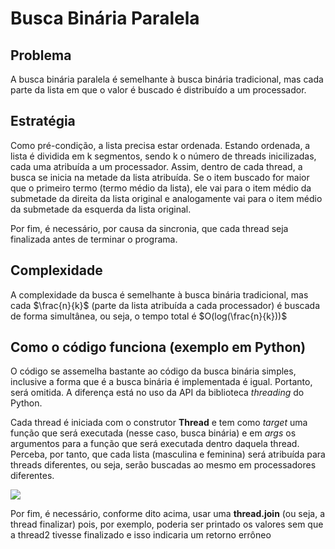 # Busca Binária Paralela

## Problema

A busca binária paralela é semelhante à busca binária tradicional, mas cada parte da lista em que o valor é buscado 
é distribuído a um processador. 

## Estratégia

Como pré-condição, a lista precisa estar ordenada. Estando ordenada, a lista é dividida em k segmentos, sendo k o número de threads inicilizadas, cada uma atribuída a um processador. Assim, dentro de cada thread, a busca se inicia na metade da lista atribuída. Se o item buscado for maior que o primeiro termo (termo médio da lista), ele vai para o item médio da submetade da direita da lista original e analogamente vai para o item médio da submetade da esquerda da lista original. 

Por fim, é necessário, por causa da sincronia, que cada thread seja finalizada antes de terminar o programa. 

## Complexidade

A complexidade da busca é semelhante à busca binária tradicional, mas cada $\frac{n}{k}$ (parte da lista atribuída a cada processador) é buscada de forma simultânea, ou seja, o tempo total é $O(log(\frac{n}{k}))$ 


## Como o código funciona (exemplo em Python)

O código se assemelha bastante ao código da busca binária simples, inclusive a forma que é a busca binária é implementada é igual. Portanto, será omitida. A diferença está no uso da API da biblioteca _threading_ do Python.

Cada thread é iniciada com o construtor __Thread__ e tem como _target_ uma função que será executada (nesse caso, busca binária) e em _args_ os argumentos para a função que será executada dentro daquela thread. Perceba, por tanto, que cada lista (masculina e feminina) será atribuída para threads diferentes, ou seja, serão buscadas ao mesmo em processadores diferentes. 

![](2022-09-07-14-56-09.png)

Por fim, é necessário, conforme dito acima, usar uma __thread.join__ (ou seja, a thread finalizar) pois, por exemplo, poderia ser printado os valores sem que a thread2 tivesse finalizado e isso indicaria um retorno errôneo  